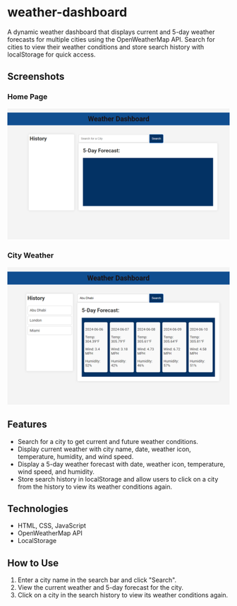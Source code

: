 # weather-dashboard
A dynamic weather dashboard that displays current and 5-day weather forecasts for multiple cities using the OpenWeatherMap API. Search for cities to view their weather conditions and store search history with localStorage for quick access.

## Screenshots

### Home Page
![Home Page](./assets/images/homepage.png)

### City Weather
![City Weather](./assets/images/cityweather.png)

## Features
- Search for a city to get current and future weather conditions.
- Display current weather with city name, date, weather icon, temperature, humidity, and wind speed.
- Display a 5-day weather forecast with date, weather icon, temperature, wind speed, and humidity.
- Store search history in localStorage and allow users to click on a city from the history to view its weather conditions again.

## Technologies
- HTML, CSS, JavaScript
- OpenWeatherMap API
- LocalStorage

## How to Use
1. Enter a city name in the search bar and click "Search".
2. View the current weather and 5-day forecast for the city.
3. Click on a city in the search history to view its weather conditions again.
